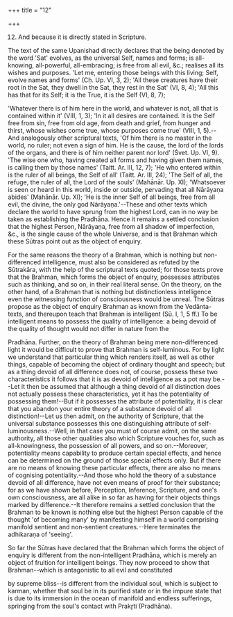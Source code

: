 +++
title = "12"

+++


12. And because it is directly stated in Scripture.

The text of the same Upanishad directly declares that the being denoted by the word 'Sat' evolves, as the universal Self, names and forms; is all-knowing, all-powerful, all-embracing; is free from all evil, &c.; realises all its wishes and purposes. 'Let me, entering those beings with this living; Self, evolve names and forms' (Cḥ. Up. VI, 3, 2); 'All these creatures have their root in the Sat, they dwell in the Sat, they rest in the Sat' (VI, 8, 4); 'All this has that for its Self; it is the True, it is the Self (VI, 8, 7);

 'Whatever there is of him here in the world, and whatever is not, all that is contained within it' (VIII, 1, 3); 'In it all desires are contained. It is the Self free from sin, free from old age, from death and grief, from hunger and thirst, whose wishes come true, whose purposes come true' (VIII, 1, 5).--And analogously other scriptural texts, 'Of him there is no master in the world, no ruler; not even a sign of him. He is the cause, the lord of the lords of the organs, and there is of him neither parent nor lord' (Śvet. Up. VI, 9). 'The wise one who, having created all forms and having given them names, is calling them by those names' (Taitt. Ar. III, 12, 7); 'He who entered within is the ruler of all beings, the Self of all' (Taitt. Ar. III, 24); 'The Self of all, the refuge, the ruler of all, the Lord of the souls' (Mahānār. Up. XI); 'Whatsoever is seen or heard in this world, inside or outside, pervading that all Nārāyaṇa abides' (Mahānār. Up. XI); 'He is the inner Self of all beings, free from all evil, the divine, the only god Nārāyaṇa.'--These and other texts which declare the world to have sprung from the highest Lord, can in no way be taken as establishing the Pradhāna. Hence it remains a settled conclusion that the highest Person, Nārāyaṇa, free from all shadow of imperfection, &c., is the single cause of the whole Universe, and is that Brahman which these Sūtras point out as the object of enquiry.

For the same reasons the theory of a Brahman, which is nothing but non-differenced intelligence, must also be considered as refuted by the Sūtrakāra, with the help of the scriptural texts quoted; for those texts prove that the Brahman, which forms the object of enquiry, possesses attributes such as thinking, and so on, in their real literal sense. On the theory, on the other hand, of a Brahman that is nothing but distinctionless intelligence even the witnessing function of consciousness would be unreal. The Sūtras propose as the object of enquiry Brahman as known from the Vedānta-texts, and thereupon teach that Brahman is intelligent (Sū. I, 1, 5 ff.) To be intelligent means to possess the quality of intelligence: a being devoid of the quality of thought would not differ in nature from the

 Pradhāna. Further, on the theory of Brahman being mere non-differenced light it would be difficult to prove that Brahman is self-luminous. For by light we understand that particular thing which renders itself, as well as other things, capable of becoming the object of ordinary thought and speech; but as a thing devoid of all difference does not, of course, possess these two characteristics it follows that it is as devoid of intelligence as a pot may be.--Let it then be assumed that although a thing devoid of all distinction does not actually possess these characteristics, yet it has the potentiality of possessing them!--But if it possesses the attribute of potentiality, it is clear that you abandon your entire theory of a substance devoid of all distinction!--Let us then admit, on the authority of Scripture, that the universal substance possesses this one distinguishing attribute of self-luminousness.--Well, in that case you must of course admit, on the same authority, all those other qualities also which Scripture vouches for, such as all-knowingness, the possession of all powers, and so on.--Moreover, potentiality means capability to produce certain special effects, and hence can be determined on the ground of those special effects only. But if there are no means of knowing these particular effects, there are also no means of cognising potentiality.--And those who hold the theory of a substance devoid of all difference, have not even means of proof for their substance; for as we have shown before, Perception, Inference, Scripture, and one's own consciousness, are all alike in so far as having for their objects things marked by difference.--It therefore remains a settled conclusion that the Brahman to be known is nothing else but the highest Person capable of the thought 'of becoming many' by manifesting himself in a world comprising manifold sentient and non-sentient creatures.--Here terminates the adhikaraṇa of 'seeing'.

So far the Sūtras have declared that the Brahman which forms the object of enquiry is different from the non-intelligent Pradhāna, which is merely an object of fruition for intelligent beings. They now proceed to show that Brahman--which is antagonistic to all evil and constituted

by supreme bliss--is different from the individual soul, which is subject to karman, whether that soul be in its purified state or in the impure state that is due to its immersion in the ocean of manifold and endless sufferings, springing from the soul's contact with Prakr̥ti (Pradhāna).

